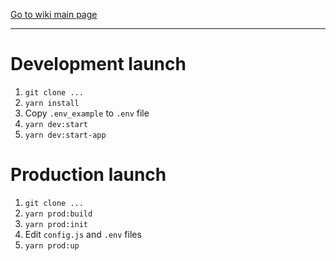 [Go to wiki main page](wiki_index.md)
***

# Development launch
1. `git clone ...`
2. `yarn install`
3. Copy `.env_example` to `.env` file
4. `yarn dev:start`
5. `yarn dev:start-app`

# Production launch
1. `git clone ...`
2. `yarn prod:build`
3. `yarn prod:init`
4. Edit `config.js` and `.env` files
5. `yarn prod:up`

